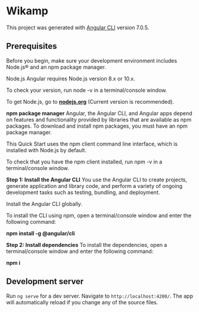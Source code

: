 # Wikamp

This project was generated with [Angular CLI](https://github.com/angular/angular-cli) version 7.0.5.

## Prerequisites
Before you begin, make sure your development environment includes Node.js® and an npm package manager.

Node.js
Angular requires Node.js version 8.x or 10.x.

To check your version, run node -v in a terminal/console window.

To get Node.js, go to __[nodejs.org](https://nodejs.org/en/)__ (Current version is recommended).

__npm package manager__
Angular, the Angular CLI, and Angular apps depend on features and functionality provided by libraries that are available as npm packages. To download and install npm packages, you must have an npm package manager.

This Quick Start uses the npm client command line interface, which is installed with Node.js by default.

To check that you have the npm client installed, run npm -v in a terminal/console window.

__Step 1: Install the Angular CLI__
You use the Angular CLI to create projects, generate application and library code, and perform a variety of ongoing development tasks such as testing, bundling, and deployment.

Install the Angular CLI globally.

To install the CLI using npm, open a terminal/console window and enter the following command:

__npm install -g @angular/cli__


__Step 2: Install dependencies__
To install the dependencies, open a terminal/console window and enter the following command:

__npm i__

## Development server

Run `ng serve` for a dev server. Navigate to `http://localhost:4200/`. The app will automatically reload if you change any of the source files.

